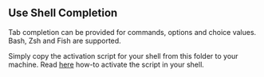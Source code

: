 Use Shell Completion
--------------------

Tab completion can be provided for commands, options and choice values. 
Bash, Zsh and Fish are supported.

Simply copy the activation script for your shell from this folder to your machine. 
Read [here](https://click.palletsprojects.com/en/7.x/bashcomplete/#activation-script) 
how-to activate the script in your shell. 

